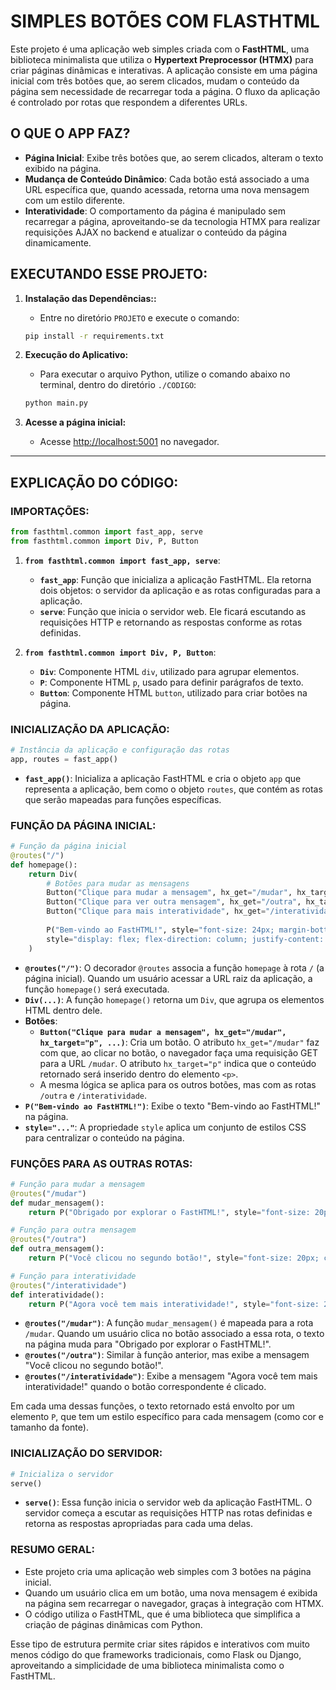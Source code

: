 # SIMPLES BOTÕES COM FLASTHTML
Este projeto é uma aplicação web simples criada com o **FastHTML**, uma biblioteca minimalista que utiliza o **Hypertext Preprocessor (HTMX)** para criar páginas dinâmicas e interativas. A aplicação consiste em uma página inicial com três botões que, ao serem clicados, mudam o conteúdo da página sem necessidade de recarregar toda a página. O fluxo da aplicação é controlado por rotas que respondem a diferentes URLs.

## O QUE O APP FAZ?
- **Página Inicial**: Exibe três botões que, ao serem clicados, alteram o texto exibido na página.
- **Mudança de Conteúdo Dinâmico**: Cada botão está associado a uma URL específica que, quando acessada, retorna uma nova mensagem com um estilo diferente.
- **Interatividade**: O comportamento da página é manipulado sem recarregar a página, aproveitando-se da tecnologia HTMX para realizar requisições AJAX no backend e atualizar o conteúdo da página dinamicamente.

## EXECUTANDO ESSE PROJETO:
1. **Instalação das Dependências::**
   - Entre no diretório `PROJETO` e execute o comando:

   ```bash
   pip install -r requirements.txt
   ```

2. **Execução do Aplicativo:**
   - Para executar o arquivo Python, utilize o comando abaixo no terminal, dentro do diretório `./CODIGO`:
   ```bash
   python main.py
   ```

3. **Acesse a página inicial:** 
   - Acesse [http://localhost:5001](http://localhost:5001) no navegador. 

---

## EXPLICAÇÃO DO CÓDIGO:
### IMPORTAÇÕES:
```python
from fasthtml.common import fast_app, serve
from fasthtml.common import Div, P, Button
```
1. **`from fasthtml.common import fast_app, serve`**: 
   - **`fast_app`**: Função que inicializa a aplicação FastHTML. Ela retorna dois objetos: o servidor da aplicação e as rotas configuradas para a aplicação.
   - **`serve`**: Função que inicia o servidor web. Ele ficará escutando as requisições HTTP e retornando as respostas conforme as rotas definidas.

2. **`from fasthtml.common import Div, P, Button`**: 
   - **`Div`**: Componente HTML `div`, utilizado para agrupar elementos.
   - **`P`**: Componente HTML `p`, usado para definir parágrafos de texto.
   - **`Button`**: Componente HTML `button`, utilizado para criar botões na página.

### INICIALIZAÇÃO DA APLICAÇÃO:
```python
# Instância da aplicação e configuração das rotas
app, routes = fast_app()
```
- **`fast_app()`**: Inicializa a aplicação FastHTML e cria o objeto `app` que representa a aplicação, bem como o objeto `routes`, que contém as rotas que serão mapeadas para funções específicas.

### FUNÇÃO DA PÁGINA INICIAL:
```python
# Função da página inicial
@routes("/")
def homepage():
    return Div(
        # Botões para mudar as mensagens
        Button("Clique para mudar a mensagem", hx_get="/mudar", hx_target="p", style="margin-bottom: 10px; padding: 10px 20px; font-size: 16px;"),
        Button("Clique para ver outra mensagem", hx_get="/outra", hx_target="p", style="margin-bottom: 10px; padding: 10px 20px; font-size: 16px;"),
        Button("Clique para mais interatividade", hx_get="/interatividade", hx_target="p", style="margin-bottom: 10px; padding: 10px 20px; font-size: 16px;"),
        
        P("Bem-vindo ao FastHTML!", style="font-size: 24px; margin-bottom: 20px;"),
        style="display: flex; flex-direction: column; justify-content: center; align-items: center; height: 100vh; text-align: center;"
    )
```
- **`@routes("/")`**: O decorador `@routes` associa a função `homepage` à rota `/` (a página inicial). Quando um usuário acessar a URL raiz da aplicação, a função `homepage()` será executada.
- **`Div(...)`**: A função `homepage()` retorna um `Div`, que agrupa os elementos HTML dentro dele.
- **Botões**:
  - **`Button("Clique para mudar a mensagem", hx_get="/mudar", hx_target="p", ...)`**: Cria um botão. O atributo `hx_get="/mudar"` faz com que, ao clicar no botão, o navegador faça uma requisição GET para a URL `/mudar`. O atributo `hx_target="p"` indica que o conteúdo retornado será inserido dentro do elemento `<p>`.
  - A mesma lógica se aplica para os outros botões, mas com as rotas `/outra` e `/interatividade`.
- **`P("Bem-vindo ao FastHTML!")`**: Exibe o texto "Bem-vindo ao FastHTML!" na página.
- **`style="..."`**: A propriedade `style` aplica um conjunto de estilos CSS para centralizar o conteúdo na página.

### FUNÇÕES PARA AS OUTRAS ROTAS:
```python
# Função para mudar a mensagem
@routes("/mudar")
def mudar_mensagem():
    return P("Obrigado por explorar o FastHTML!", style="font-size: 20px; color: green;")

# Função para outra mensagem
@routes("/outra")
def outra_mensagem():
    return P("Você clicou no segundo botão!", style="font-size: 20px; color: blue;")

# Função para interatividade
@routes("/interatividade")
def interatividade():
    return P("Agora você tem mais interatividade!", style="font-size: 20px; color: red;")
```
- **`@routes("/mudar")`**: A função `mudar_mensagem()` é mapeada para a rota `/mudar`. Quando um usuário clica no botão associado a essa rota, o texto na página muda para "Obrigado por explorar o FastHTML!".
- **`@routes("/outra")`**: Similar à função anterior, mas exibe a mensagem "Você clicou no segundo botão!".
- **`@routes("/interatividade")`**: Exibe a mensagem "Agora você tem mais interatividade!" quando o botão correspondente é clicado.

Em cada uma dessas funções, o texto retornado está envolto por um elemento `P`, que tem um estilo específico para cada mensagem (como cor e tamanho da fonte).

### INICIALIZAÇÃO DO SERVIDOR:
```python
# Inicializa o servidor
serve()
```
- **`serve()`**: Essa função inicia o servidor web da aplicação FastHTML. O servidor começa a escutar as requisições HTTP nas rotas definidas e retorna as respostas apropriadas para cada uma delas.

### RESUMO GERAL:
- Este projeto cria uma aplicação web simples com 3 botões na página inicial.
- Quando um usuário clica em um botão, uma nova mensagem é exibida na página sem recarregar o navegador, graças à integração com HTMX.
- O código utiliza o FastHTML, que é uma biblioteca que simplifica a criação de páginas dinâmicas com Python.

Esse tipo de estrutura permite criar sites rápidos e interativos com muito menos código do que frameworks tradicionais, como Flask ou Django, aproveitando a simplicidade de uma biblioteca minimalista como o FastHTML.